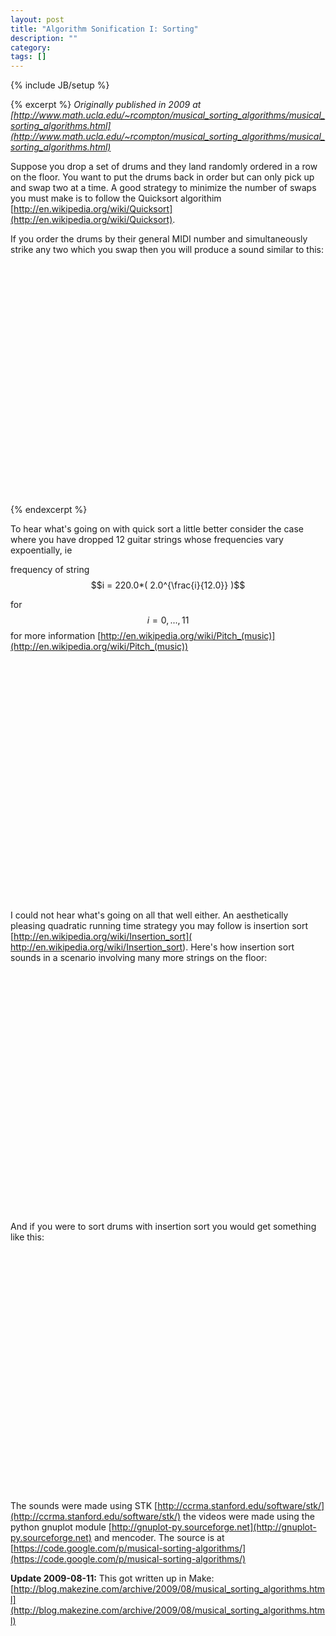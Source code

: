 ```yaml
---
layout: post
title: "Algorithm Sonification I: Sorting"
description: ""
category:
tags: []
---
```

{% include JB/setup %}

{% excerpt %}
*Originally published in 2009 at [http://www.math.ucla.edu/~rcompton/musical_sorting_algorithms/musical_sorting_algorithms.html](http://www.math.ucla.edu/~rcompton/musical_sorting_algorithms/musical_sorting_algorithms.html)*

Suppose you drop a set of drums and they land randomly ordered in a row on the floor. You want to put the drums back in order but can only pick up and swap two at a time. A good strategy to minimize the number of swaps you must make is to follow the Quicksort algorithim [http://en.wikipedia.org/wiki/Quicksort](http://en.wikipedia.org/wiki/Quicksort).

If you order the drums by their general MIDI number and simultaneously strike any two which you swap then you will produce a sound similar to this:

<object width="480" height="385"><param name="movie" value="http://www.youtube.com/v/g2IWUd3p30I&hl=en&fs=1&"></param><param name="allowFullScreen" value="true"></param><param name="allowscriptaccess" value="always"></param><embed src="http://www.youtube.com/v/g2IWUd3p30I&hl=en&fs=1&" type="application/x-shockwave-flash" allowscriptaccess="always" allowfullscreen="true" width="480" height="385"></embed></object>
<br>
{% endexcerpt %}

To hear what's going on with quick sort a little better consider the case where you have dropped 12 guitar strings whose frequencies vary expoentially, ie

frequency of string $$i = 220.0*( 2.0^{\frac{i}{12.0}} )$$

for $$i=0,...,11$$ for more information [http://en.wikipedia.org/wiki/Pitch_(music)](http://en.wikipedia.org/wiki/Pitch_(music))

<object width="480" height="385"><param name="movie" value="http://www.youtube.com/v/YR6VAZUGAMo&hl=en&fs=1&"></param><param name="allowFullScreen" value="true"></param><param name="allowscriptaccess" value="always"></param><embed src="http://www.youtube.com/v/YR6VAZUGAMo&hl=en&fs=1&" type="application/x-shockwave-flash" allowscriptaccess="always" allowfullscreen="true" width="480" height="385"></embed></object>

I could not hear what's going on all that well either. An aesthetically pleasing quadratic running time strategy you may follow is insertion sort [http://en.wikipedia.org/wiki/Insertion_sort]( http://en.wikipedia.org/wiki/Insertion_sort). Here's how insertion sort sounds in a scenario involving many more strings on the floor:

<object width="480" height="385"><param name="movie" value="http://www.youtube.com/v/DNAmWDmIAZQ&hl=en&fs=1&"></param><param name="allowFullScreen" value="true"></param><param name="allowscriptaccess" value="always"></param><embed src="http://www.youtube.com/v/DNAmWDmIAZQ&hl=en&fs=1&" type="application/x-shockwave-flash" allowscriptaccess="always" allowfullscreen="true" width="480" height="385"></embed></object>

And if you were to sort drums with insertion sort you would get something like this:

<object width="480" height="385"><param name="movie" value="http://www.youtube.com/v/zXTlRc6QM-M&hl=en&fs=1&"></param><param name="allowFullScreen" value="true"></param><param name="allowscriptaccess" value="always"></param><embed src="http://www.youtube.com/v/zXTlRc6QM-M&hl=en&fs=1&" type="application/x-shockwave-flash" allowscriptaccess="always" allowfullscreen="true" width="480" height="385"></embed></object>

The sounds were made using STK [http://ccrma.stanford.edu/software/stk/](http://ccrma.stanford.edu/software/stk/) the videos were made using the python gnuplot module [http://gnuplot-py.sourceforge.net](http://gnuplot-py.sourceforge.net) and mencoder. The source is at [https://code.google.com/p/musical-sorting-algorithms/](https://code.google.com/p/musical-sorting-algorithms/)


**Update 2009-08-11:**
This got written up in Make: [http://blog.makezine.com/archive/2009/08/musical_sorting_algorithms.html](http://blog.makezine.com/archive/2009/08/musical_sorting_algorithms.html)

